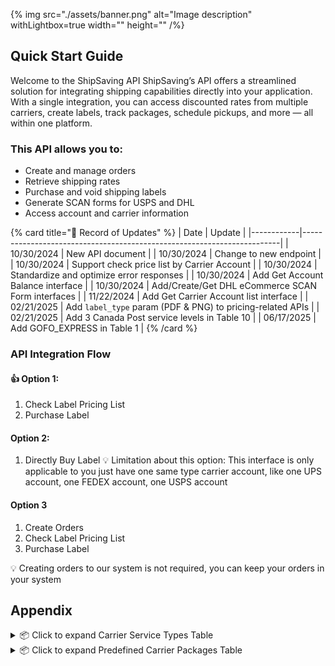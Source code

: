 {% img src="./assets/banner.png" alt="Image description" withLightbox=true width="" height="" /%}

## Quick Start Guide
Welcome to the ShipSaving API
ShipSaving’s API offers a streamlined solution for integrating shipping capabilities directly into your application. With a single integration, you can access discounted rates from multiple carriers, create labels, track packages, schedule pickups, and more — all within one platform.

### This API allows you to:
- Create and manage orders
- Retrieve shipping rates
- Purchase and void shipping labels
- Generate SCAN forms for USPS and DHL
- Access account and carrier information


{% card title="📝 Record of Updates" %}
| Date       | Update                                                                 |
|------------|------------------------------------------------------------------------|
| 10/30/2024 | New API document                                                       |
| 10/30/2024 | Change to new endpoint                                                 |
| 10/30/2024 | Support check price list by Carrier Account                            |
| 10/30/2024 | Standardize and optimize error responses                               |
| 10/30/2024 | Add Get Account Balance interface                                      |
| 10/30/2024 | Add/Create/Get DHL eCommerce SCAN Form interfaces                      |
| 11/22/2024 | Add Get Carrier Account list interface                                 |
| 02/21/2025 | Add `label_type` param (PDF & PNG) to pricing-related APIs             |
| 02/21/2025 | Add 3 Canada Post service levels in Table 10                           |
| 06/17/2025 | Add GOFO_EXPRESS in Table 1                                            |
{% /card %}


###  API Integration Flow
#### 👍 Option 1:
1. Check Label Pricing List
2. Purchase Label

#### Option 2:
1. Directly Buy Label
💡 Limitation about this option: This interface is only applicable to you just have one same type carrier account, like one UPS account, one FEDEX account, one USPS account

#### Option 3 

1. Create Orders
2. Check Label Pricing List
3. Purchase Label

💡 Creating orders to our system is not required, you can keep your orders in your system


  



## Appendix
<details>
<summary>📦 Click to expand Carrier Service Types Table</summary>

| Carrier | Service Type |
|---------|---------------|
| USPS | usps_first_class_mail |
| USPS | usps_ground_advantage |
| USPS | usps_priority_mail |
| USPS | usps_priority_mail_express |
| USPS | usps_media_mail |
| USPS | usps_library_mail |
| USPS | usps_first_class_mail_international |
| USPS | usps_priority_mail_international |
| USPS | usps_priority_mail_express_international |
| UPS | ups_ground |
| UPS | ups_standard |
| UPS | ups_worldwide_saver |
| UPS | ups_worldwide_express |
| UPS | ups_worldwide_express_plus |
| UPS | ups_worldwide_expedited |
| UPS | ups_next_day_air |
| UPS | ups_next_day_air_saver |
| UPS | ups_next_day_air_early |
| UPS | ups_2nd_day_air |
| UPS | ups_2nd_day_air_am |
| UPS | ups_3_day_select |
| UPS | ups_surepost_less_than_1_lb |
| UPS | ups_surepost_1_lb_or_greater |
| UPS | ups_expedited_mail_innovations |
| UPS® Ground Saver | ups_surepost_1_lb_or_greater |
| FEDEX | fedex_ground |
| FEDEX | fedex_2_day |
| FEDEX | fedex_2_day_am |
| FEDEX | fedex_express_saver |
| FEDEX | fedex_standard_overnight |
| FEDEX | fedex_first_overnight |
| FEDEX | fedex_priority_overnight |
| FEDEX | fedex_international_economy |
| FEDEX | fedex_international_first |
| FEDEX | fedex_international_priority |
| FEDEX | fedex_home_delivery |
| FEDEX | fedex_smartpost |
| FEDEX | fedex_international_connect_plus |
| DHL_ECOMMERCE | dhl_ecommerce_parcel_expedited |
| DHL_ECOMMERCE | dhl_ecommerce_parcel_expedited_max |
| DHL_ECOMMERCE | dhl_ecommerce_parcel_ground |
| DHL_ECOMMERCE | dhl_ecommerce_bpm_expedited |
| DHL_ECOMMERCE | dhl_ecommerce_bpm_ground |
| DHL_ECOMMERCE | dhl_ecommerce_parcel_international_direct |
| DHL_ECOMMERCE | dhl_ecommerce_parcel_international_standard |
| DHL_ECOMMERCE | dhl_ecommerce_packet_international |
| DHL_EXPRESS | dhl_express_worldwide_b2c |
| DHL_EXPRESS | dhl_express_worldwide_b2c_nondoc |
| DHL_EXPRESS | dhl_express_jet_line_nondoc |
| DHL_EXPRESS | dhl_express_sprint_line |
| DHL_EXPRESS | dhl_express_euro_pack_doc |
| DHL_EXPRESS | dhl_express_break_bulk_express |
| DHL_EXPRESS | dhl_express_medical_express |
| DHL_EXPRESS | dhl_express_worldwide_doc |
| DHL_EXPRESS | dhl_express_0900_nondoc |
| DHL_EXPRESS | dhl_express_freight_worldwide_nondoc |
| DHL_EXPRESS | dhl_express_domestic_economy_select |
| DHL_EXPRESS | dhl_express_economy_select_nondoc |
| DHL_EXPRESS | dhl_express_domestic_express_0900 |
| DHL_EXPRESS | dhl_express_jumbo_box_nondoc |
| DHL_EXPRESS | dhl_express_0900 |
| DHL_EXPRESS | dhl_express_1030 |
| DHL_EXPRESS | dhl_express_1030_nondoc |
| DHL_EXPRESS | dhl_express_domestic_express |
| DHL_EXPRESS | dhl_express_domestic_express_1030 |
| DHL_EXPRESS | dhl_express_worldwide_nondoc |
| DHL_EXPRESS | dhl_express_medical_express_nodoc |
| DHL_EXPRESS | dhl_express_global_mail_business |
| DHL_EXPRESS | dhl_express_same_day |
| DHL_EXPRESS | dhl_express_1200_doc |
| DHL_EXPRESS | dhl_express_worldwide_ecx |
| DHL_EXPRESS | dhl_express_euro_pack_nondoc |
| DHL_EXPRESS | dhl_express_economy_select |
| DHL_EXPRESS | dhl_express_envelope |
| DHL_EXPRESS | dhl_express_1200_nondoc |
| DHL_EXPRESS | dhl_express_domestic_express_1200 |
| CANADA_POST | canada_post_priority |
| CANADA_POST | canada_post_expedited_parcel |
| CANADA_POST | canada_post_xpresspost |
| GOFO_EXPRESS | gofo_express_eco |

</details>

<details>
<summary>📦 Click to expand Predefined Carrier Packages Table</summary>

| Carrier | Package Type |
|---------|---------------|
| USPS | usps_postcard |
| USPS | usps_letter |
| USPS | usps_large_envelope_or_flat |
| USPS | usps_thick_envelope |
| USPS | usps_small_flat_rate_box |
| USPS | usps_medium_flat_rate_box |
| USPS | usps_large_flat_rate_box |
| USPS | usps_flat_rate_envelope |
| USPS | usps_padded_flat_rate_envelope |
| USPS | usps_legal_flat_rate_envelope |
| UPS | ups_letter |
| UPS | ups_25kg_box |
| UPS | ups_10kg_box |
| UPS | ups_tube |
| UPS | ups_pak |
| UPS | ups_express_box_small |
| UPS | ups_express_box_medium |
| UPS | ups_express_box_large |
| FEDEX | fedex_pak |
| FEDEX | fedex_tube |
| FEDEX | fedex_small_box |
| FEDEX | fedex_medium_box |
| FEDEX | fedex_large_box |
| FEDEX | fedex_extra_large_box |
| DHL_EXPRESS | dhl_express_jumbo_document |
| DHL_EXPRESS | dhl_express_jumbo_parcel |
| DHL_EXPRESS | dhl_express_document |
| DHL_EXPRESS | dhl_express_flyer |
| DHL_EXPRESS | dhl_express_domestic |
| DHL_EXPRESS | dhl_express_express_document |
| DHL_EXPRESS | dhl_express_envelope |
| DHL_EXPRESS | dhl_express_jumbo_box |
| DHL_EXPRESS | dhl_express_jumbo_junior_document |
| DHL_EXPRESS | dhl_express_junior_jumbo_box |
| DHL_EXPRESS | dhl_express_jumbo_junior_parcel |
| DHL_EXPRESS | dhl_express_other_dhl_packaging |
| DHL_EXPRESS | dhl_express_parcel |

</details>